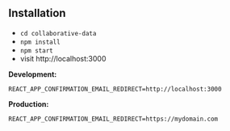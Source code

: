 ## Installation

* `cd collaborative-data`
* `npm install`
* `npm start`
* visit http://localhost:3000

**Development:**

```
REACT_APP_CONFIRMATION_EMAIL_REDIRECT=http://localhost:3000
```

**Production:**

```
REACT_APP_CONFIRMATION_EMAIL_REDIRECT=https://mydomain.com
```
